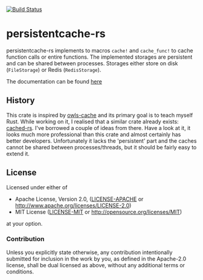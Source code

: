 [![Build Status](https://travis-ci.org/stefan-k/persistentcache-rs.svg?branch=master)](https://travis-ci.org/stefan-k/persistentcache-rs)

# persistentcache-rs

persistentcache-rs implements to macros `cache!` and `cache_func!` to cache function calls or entire functions.
The implemented storages are persistent and can be shared between processes.
Storages either store on disk (`FileStorage`) or Redis (`RedisStorage`).

The documentation can be found [here](https://stefan-k.github.io/persistentcache-rs/persistentcache)

## History

This crate is inspired by [owls-cache](https://github.com/havoc-io/owls-cache) and its primary goal is to teach myself Rust.
While working on it, I realised that a similar crate already exists: [cached-rs](https://github.com/jaemk/cached).
I've borrowed a couple of ideas from there.
Have a look at it, it looks much more professional than this crate and almost certainly has better developers.
Unfortunately it lacks the 'persistent' part and the caches cannot be shared between processes/threads, but it should be fairly easy to extend it.

## License

Licensed under either of

  * Apache License, Version 2.0, ([LICENSE-APACHE](LICENSE-APACHE) or http://www.apache.org/licenses/LICENSE-2.0)
  * MIT License ([LICENSE-MIT](LICENSE-MIT) or http://opensource.org/licenses/MIT)

at your option.

### Contribution

Unless you explicitly state otherwise, any contribution intentionally submitted
for inclusion in the work by you, as defined in the Apache-2.0 license, shall be dual licensed as above, without any
additional terms or conditions.
